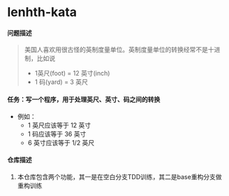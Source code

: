 # lenhth-kata
#### 问题描述
> 美国人喜欢用很古怪的英制度量单位。英制度量单位的转换经常不是十进制，比如说
> + 1英尺(foot) = 12 英寸(inch)
> + 1 码(yard) = 3 英尺

#### 任务：写一个程序，用于处理英尺、英寸、码之间的转换
+ 例如：
    - 1 英尺应该等于 12 英寸
    - 1 码应该等于 36 英寸
    - 6 英寸应该等于 1/2 英尺

 #### 仓库描述
 1. 本仓库包含两个功能，其一是在空白分支TDD训练，其二是base重构分支做重构训练
